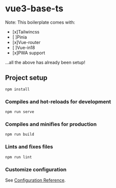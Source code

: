 # vue3-base-ts
Note: This boilerplate comes with:

- [x]Tailwincss
- [ ]Pinia
- [x]Vue-router
- [ ]Vue-in18
- [x]PWA support

...all the above has already been setup!
## Project setup
```
npm install
```

### Compiles and hot-reloads for development
```
npm run serve
```

### Compiles and minifies for production
```
npm run build
```

### Lints and fixes files
```
npm run lint
```

### Customize configuration
See [Configuration Reference](https://cli.vuejs.org/config/).
